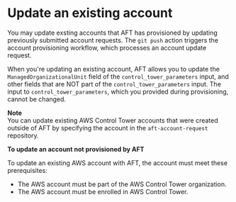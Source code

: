 # Update an existing account<a name="aft-update-account"></a>

You may update exsting accounts that AFT has provisioned by updating previously submitted account requests\. The `git push` action triggers the account provisioning workflow, which processes an account update request\.

When you're updating an existing account, AFT allows you to update the `ManagedOrganizationalUnit` field of the `control_tower_parameters` input, and other fields that are NOT part of the `control_tower_parameters` input\. The input to `control_tower_parameters`, which you provided during provisioning, cannot be changed\.

**Note**  
You can update existing AWS Control Tower accounts that were created outside of AFT by specifying the account in the `aft-account-request` repository\.

**To update an account not provisioned by AFT**

To update an existing AWS account with AFT, the account must meet these prerequisites:
+ The AWS account must be part of the AWS Control Tower organization\.
+ The AWS account must be enrolled in AWS Control Tower\.